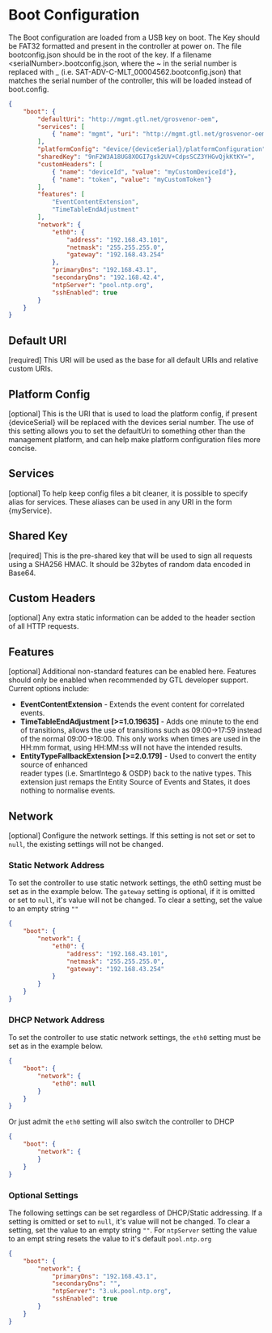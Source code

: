 # Boot Configuration

The Boot configuration are loaded from a USB key on boot. The Key should be
FAT32 formatted and present in the controller at power on. The file bootconfig.json
should be in the root of the key. If a filename \<serialNumber\>.bootconfig.json, where
the \~ in the serial number is replaced with \_ (i.e.
SAT-ADV-C-MLT_00004562.bootconfig.json) that matches the serial number of the controller,
this will be loaded instead of boot.config.

```json
{
    "boot": {
        "defaultUri": "http://mgmt.gtl.net/grosvenor-oem",
        "services": [
            { "name": "mgmt", "uri": "http://mgmt.gtl.net/grosvenor-oem" }
        ],
        "platformConfig": "device/{deviceSerial}/platformConfiguration",
        "sharedKey": "9nF2W3A18UG8XOGI7gsk2UV+CdpsSCZ3YHGvQjkKtKY=",
        "customHeaders": [
            { "name": "deviceId", "value": "myCustomDeviceId"},
            { "name": "token", "value": "myCustomToken"}
        ],
        "features": [
            "EventContentExtension",
            "TimeTableEndAdjustment"
        ],
        "network": {
            "eth0": {
                "address": "192.168.43.101",
                "netmask": "255.255.255.0",
                "gateway": "192.168.43.254"
            },
            "primaryDns": "192.168.43.1",
            "secondaryDns": "192.168.42.4",
            "ntpServer": "pool.ntp.org",
            "sshEnabled": true
        }
    }
}

```

## Default URI

[required] This URI will be used as the base for all default URIs and relative
custom URIs.

## Platform Config

[optional] This is the URI that is used to load the platform config, if present
{deviceSerial} will be replaced with the devices serial number.  The use of this 
setting allows you to set the defaultUri to something other than the management 
platform, and can help make platform configuration files more concise.

## Services

[optional] To help keep config files a bit cleaner, it is possible to specify
alias for services. These aliases can be used in any URI in the form
{myService}.

## Shared Key

[required] This is the pre-shared key that will be used to sign all requests
using a SHA256 HMAC. It should be 32bytes of random data encoded in Base64.

## Custom Headers

[optional] Any extra static information can be added to the header section of
all HTTP requests.

## Features

[optional] Additional non-standard features can be enabled here. Features should
only be enabled when recommended by GTL developer support. Current options include:

- **EventContentExtension** - Extends the event content for correlated events.
- **TimeTableEndAdjustment [>=1.0.19635]** - Adds one minute to the end of transitions, allows the
  use of transitions such as 09:00->17:59 instead of the normal 09:00->18:00.  This only
  works when times are used in the HH:mm format, using HH:MM:ss will not have the intended results.
- **EntityTypeFallbackExtension [>=2.0.179]** - Used to convert the entity source of enhanced  
  reader types (i.e. SmartIntego & OSDP) back to the native types.  This extension just remaps the 
  Entity Source of Events and States, it does nothing to normalise events. 

## Network

[optional] Configure the network settings.  If this setting is not set or set to `null`, the existing
settings will not be changed.

### Static Network Address 

To set the controller to use static network settings, the eth0 setting must be set as in the example 
below. The `gateway` setting is optional, if it is omitted or set to `null`, it's value will not be 
changed. To clear a setting, set the value to an empty string `""` 

```json
{
    "boot": {
        "network": {
            "eth0": {
                "address": "192.168.43.101",
                "netmask": "255.255.255.0",
                "gateway": "192.168.43.254"
            }
        }
    }
}

```

### DHCP Network Address 

To set the controller to use static network settings, the `eth0` setting must be set as in the example
below. 

```json
{
    "boot": {
        "network": {
            "eth0": null
        }
    }
}

```

Or just admit the `eth0` setting will also switch the controller to DHCP 

```json
{
    "boot": {
        "network": {
        }
    }
}

```

### Optional Settings

The following settings can be set regardless of DHCP/Static addressing. If a setting is omitted or set to
`null`, it's value will not be changed. To clear a setting, set the value to an empty string `""`.  For
`ntpServer` setting the value to an empt string resets the value to it's default `pool.ntp.org`

```json
{
    "boot": {
        "network": {
            "primaryDns": "192.168.43.1",
            "secondaryDns": "",
            "ntpServer": "3.uk.pool.ntp.org",
            "sshEnabled": true
        }
    }
}

```

